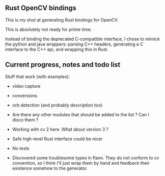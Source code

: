 ## Rust OpenCV bindings

This is my shot at generating Rust bindings for OpenCV.

This is absolutely not ready for prime time.

Instead of binding the deprecated C-compatible interface, I chose to mimick the
python and java wrappers: parsing C++ headers, generating a C interface to the 
C++ api, and wrapping this in Rust.

## Current progress, notes and todo list

Stuff that work (with examples):
* video capture
* conversions
* orb detection (and probably description too)

* Are there any other modules that should be added to the list ? Can I disco them ?
* Working with cv 2 here. What about version 3 ?
* Safe high-level Rust interface could be nicer
* No tests
* Discovered some troublesome types in flann. They do not conform to
  cv convention, so I think I'll just wrap them by hand and feedback their
  existence somehow to the generator.
